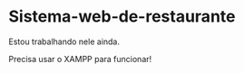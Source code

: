 # Sistema-web-de-restaurante 

<p>Estou trabalhando nele ainda.</p>
<lebel>Precisa usar o XAMPP para funcionar! </lebel>
<br>
